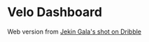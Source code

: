 # Velo Dashboard
Web version from [Jekin Gala's shot on Dribble](https://dribbble.com/shots/1528056-Velo-Dashboard-free-psd)
